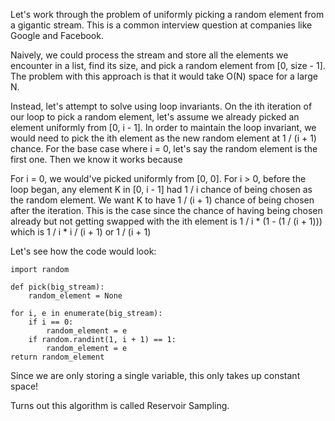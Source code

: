 Let's work through the problem of uniformly picking a random element from a gigantic stream. 
This is a common interview question at companies like Google and Facebook.

Naively, we could process the stream and store all the elements we encounter in a list, find its size, and pick a random element from [0, size - 1]. 
The problem with this approach is that it would take O(N) space for a large N.

Instead, let's attempt to solve using loop invariants. 
On the ith iteration of our loop to pick a random element, let's assume we already picked an element uniformly from [0, i - 1]. 
In order to maintain the loop invariant, we would need to pick the ith element as the new random element at 1 / (i + 1) chance. For the base case where i = 0, let's say the random element is the first one. Then we know it works because

 For i = 0, we would've picked uniformly from [0, 0].
 For i > 0, before the loop began, any element K in [0, i - 1] had 1 / i chance of being chosen as the random element. We want K to have 1 / (i + 1) chance of being chosen after the iteration. This is the case since the chance of having being chosen already but not getting swapped with the ith element is 1 / i * (1 - (1 / (i + 1))) which is 1 / i * i / (i + 1) or 1 / (i + 1)

Let's see how the code would look:

    import random
    
    def pick(big_stream):
        random_element = None

    for i, e in enumerate(big_stream):
        if i == 0:
            random_element = e
        if random.randint(1, i + 1) == 1:
            random_element = e
    return random_element

Since we are only storing a single variable, this only takes up constant space!

Turns out this algorithm is called Reservoir Sampling.